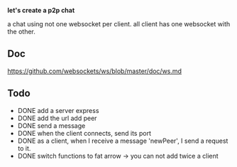 
**let's create a p2p chat**

a chat using not one websocket per client.
all client has one websocket with the other.

## Doc
https://github.com/websockets/ws/blob/master/doc/ws.md

## Todo
- DONE add a server express
- DONE add the url add peer
- DONE send a message
- DONE when the client connects, send its port
- DONE as a client, when I receive a message 'newPeer', I send a request to it.
- DONE switch functions to fat arrow
-> you can not add twice a client


